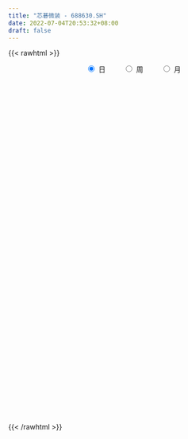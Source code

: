 ```yaml
---
title: "芯碁微装 - 688630.SH"
date: 2022-07-04T20:53:32+08:00
draft: false
---
```

{{< rawhtml >}}
    <div style="text-align: center">
        <label style="padding: 1rem;"><input style="margin-right: .5rem" type="radio" name="period" value="D" checked onclick="period_change(this)">日</label>
        <label style="padding: 1rem;"><input style="margin-right: .5rem" type="radio" name="period" value="W" onclick="period_change(this)">周</label>
        <label style="padding: 1rem;"><input style="margin-right: .5rem" type="radio" name="period" value="M" onclick="period_change(this)">月</label>
    </div>
    <div id="chart" style="height: 700px;"></div> 
    <script type="text/javascript">
        const D_v = [189986.35,170125.57,157485.85,106878.52,131163.23,83635.05,80347.66,48438.64,44146.53,54401.12,50132.9,70626.86,46417.08,48216.94,70516.36,67754.29,55687.3,51625.98,31998.36,40098.85,40186.45,39879.22,31921.29,22437.58,47448.49,40301.98,46998.66,41673.97,39703.71,29119.0,34651.34,44828.83,30598.86,19182.62,22623.79,20901.19,97741.16,68709.73,79900.18,75834.65,84868.13,62226.77,67757.78,78331.4,54536.29,65669.89,55813.35,50415.68,35663.93,31687.74,58377.48,44635.71,51020.85,43192.19,43929.56,46630.09,27996.98,39632.81,45615.11,53552.49,49931.72,56715.77,47215.83,56475.52,31531.81,36020.73,33572.02,24645.21,35092.98,30091.84,24177.49,30773.57,18580.58,15895.13,30893.42,37634.42,27780.53,30671.77,54189.86,36925.71,49994.91,42913.66,45352.62,44532.61,24798.74,25072.21,22467.98,21627.72,20104.98,16403.57,25279.02,20382.59,17161.58,32140.59,25089.08,22218.38,24640.09,28213.85,21098.85,14548.19,24303.92,17052.25,17121.29,25590.75,15812.57,15685.02,16038.78,15974.56,10242.48,12749.26,16366.93,15845.77,16522.64,13061.13,13051.87,10160.18,8937.64,14206.17,9306.64,12904.16,9677.54,6284.57,9772.04,8394.05,9840.78,8674.18,9255.3,8335.16,10082.64,11935.57,9913.47,9472.2,7795.74,8006.94,33931.47,24302.41,16031.51,33086.58,18653.53,15435.53,13660.5,16449.31,10865.13,42083.05,37747.21,33111.89,35011.76,28830.46,28088.7,23841.9,16081.01,16641.37,13174.35,12352.97,17970.85,12071.26,12450.08,27169.89,14552.48,12892.66,12994.95,12199.91,10294.02,41166.02,36839.44,27019.21,32051.05,14145.65,15797.2,13955.83,16444.06,12700.9,10733.5,11668.82,21844.11,13142.01,8059.98,9381.0,12133.63,13688.03,7411.82,7125.04,12287.32,8841.82,8094.71,8614.32,16984.72,4933.49,8994.03,10848.9,5458.34,4463.14,5630.46,5901.22,9204.84,6319.61,4934.13,4201.12,12882.42,4863.44,9492.71,6686.7,11880.97,7362.67,6845.58,7475.24,5377.61,5246.01,6836.16,3559.07,5874.48,8423.29,7321.41,4441.89,4137.4,7229.79,16622.42,14902.03,10851.99,5748.83,5747.62,3202.81,4405.39,11550.01,7996.63,11538.4,16223.71,12799.29,9338.2,8161.83,10041.14,15120.7,19725.06,12150.92,8454.96,7731.58,9288.51,8439.84,8819.93,11377.58,10413.69,7677.77,9286.41,4678.88,3881.09,3884.4,4704.92,8627.61,3908.98,3637.24,6365.0,5171.92,5969.41,3625.93,3774.48,6951.38,3757.66,8851.78,12804.76,15609.42,13597.91,10876.75,6345.32,7322.74,6887.69,10166.47,13312.45,8940.3,5423.43,6746.91,6106.34,4202.53,8175.66,7586.09,6164.79,6664.26,6617.19,4952.42,4776.51,4209.76,8567.73,11111.86,15151.46,16854.35,11834.16,8130.96,6771.86,9293.03,13519.41,8229.6,6833.55,8491.78,5250.83,8265.65,6423.69,8799.9,25369.07,42165.71,36534.71,38966.44,29609.01,23244.09,60504.7,38986.8]
const D_histogram = [0.0,1.4607863248,2.4534640855,3.0612873558,2.3992389281,1.9239327409,0.9595148173,0.2372310703,-0.1651388451,-0.6665265369,-0.9028690893,-0.8080295079,-0.8629294003,-0.7675221209,-0.3622627003,-0.0601813199,-0.0548102562,-0.3319327796,-0.4676991449,-0.6898398258,-0.6389180824,-0.5342074279,-0.6023564592,-0.5805376942,-0.3279272482,-0.162050479,0.0375017858,0.1174268308,0.0994072873,0.0487957901,0.1092098915,-0.08903514,-0.3111721162,-0.4165910576,-0.407916127,-0.4548897264,0.0028248492,0.0802294261,0.6719000215,1.0989730816,1.5237077356,1.6966004148,1.8831462562,1.9524976108,1.981151387,1.4964558244,1.1472371256,0.4493481829,0.0254142953,-0.2269806629,0.0681919465,0.3086726336,0.295432507,0.3752655806,0.373101398,-0.0392110939,-0.3416395667,-0.2796792084,-0.0123592613,0.0461353578,0.1658528219,0.4423724008,0.8195375839,0.5872057969,0.3672381319,0.3533380491,-0.0490407824,-0.2397453165,-0.7582073859,-1.3300266912,-1.5761739033,-1.5895749379,-1.6774078869,-1.5373461595,-1.2908298169,-0.8414280655,-0.6866390202,-0.4129029736,-0.2267170141,-0.5590309613,-0.2237784642,0.0201549291,0.4422686608,0.072242697,-0.0462506442,-0.3026287291,-0.5125999303,-0.7655481559,-0.7745199129,-0.7559716716,-0.5643468226,-0.6820711648,-0.6745335046,-1.0334272566,-1.3481059767,-1.364699568,-1.1458065208,-0.6803263693,-0.3594713197,-0.0878290287,0.1823239124,0.2544474227,0.3244481258,0.083660826,-0.0931544025,-0.3703634219,-0.3856057669,-0.2151910973,-0.0868246722,-0.0774984075,-0.2605209741,-0.3286395833,-0.5571822245,-0.7345406967,-0.9033078709,-1.0028156494,-0.9582372094,-0.7271365057,-0.5855048782,-0.7211063414,-0.733902471,-0.742049757,-0.8351477681,-0.7551746621,-0.6036565979,-0.5204380103,-0.5246859654,-0.3959901262,-0.2185295481,0.0189817183,0.1610222119,0.3177352614,0.3732353593,0.3621752309,0.6767405053,1.0350556234,1.1539517186,0.7559046954,0.3484669469,0.2735195729,0.2781736188,0.2916371778,0.3347789522,0.7757656713,1.3021060077,1.6982225515,2.1150788195,2.3599935517,2.3806417203,2.4718338103,2.3409183821,2.0748703477,1.913307254,1.4652393228,1.2661776431,1.1120366702,0.8741723927,0.8406449749,0.7786802285,0.4508379746,0.2252252803,-0.0653971107,-0.3245846401,0.1280010152,1.1424559689,1.4207266198,1.1540134875,0.7797900378,0.5308817151,0.2938609586,-0.3119650467,-0.7546354513,-1.1613768647,-1.4067578177,-1.6357635084,-1.8879120104,-1.9698427246,-2.0001172773,-1.8852935363,-1.8420677935,-1.7862644412,-1.5593348667,-1.4064345441,-1.239650044,-1.0700809164,-0.8465043504,-0.8866855306,-0.9687186254,-1.1336549605,-0.9066396157,-0.7935114535,-0.7048332319,-0.7385447528,-0.564719566,-0.2124799407,-0.0242176621,0.0163532546,-0.0001575584,-0.2589876179,-0.3919731504,-0.634137292,-0.568746345,-0.5750080387,-0.7017607847,-0.727950489,-0.7123278851,-0.5363146427,-0.4324257633,-0.3730980652,-0.3146040169,-0.0917795135,0.1319514084,0.2695547006,0.3000365601,0.3612887597,0.3414281482,0.7368594863,0.8717632024,0.9549298366,1.0055142259,0.9937189626,0.9226716599,0.7816462498,0.8199894066,0.7179894838,0.7244651437,0.8805416693,0.8368459702,0.8329697429,0.714510127,0.618157928,0.8411618141,0.9099381723,0.7742601384,0.6536279776,0.4687645388,0.1450509419,-0.2484140662,-0.6293059208,-0.9043346737,-1.2567141983,-1.3548031678,-1.3325029587,-1.2245808185,-1.150736393,-1.0305764279,-0.8846986949,-0.6491984046,-0.4424185816,-0.2966567549,-0.2152500603,-0.1741277309,-0.0215293589,0.0934340923,0.1568711694,0.2219819175,0.2050886323,-0.2616454556,-0.7057463613,-0.9665442646,-1.010423144,-0.7714248293,-0.5311827723,-0.3979090465,-0.3588203414,-0.1719506687,0.0713377258,0.2955906281,0.403585598,0.4889289411,0.6202186701,0.6545861738,0.7525464964,0.8024666852,0.8956879159,0.7512977742,0.5589225568,0.4065469101,0.2524800381,0.1999424449,0.2746047921,0.4831660449,0.749578293,1.0238126806,1.0513915349,1.0245522084,0.8056849675,0.7658276072,0.8308559652,0.7010514212,0.5264500797,0.4663792486,0.394026116,0.2600717596,0.1124434246,-0.0943469295,0.3990814511,0.827899502,1.2875812444,1.5896043062,1.6106193407,1.4749821301,1.953921116,1.8854844582]
const D_fast = [0.0,1.825982906,3.4320266881,4.8051717973,4.7429331017,4.7486100997,4.0240708805,3.361094901,2.9174402743,2.2494209482,1.7873611236,1.6801933279,1.4095610854,1.3130878346,1.6277815802,1.9148176307,1.9064861302,1.5463804119,1.2936892604,0.899088623,0.7902808459,0.7614396434,0.5427014973,0.4193858387,0.5900144727,0.7153786222,0.9243063333,1.0335880861,1.0404203644,1.0020078148,1.0897243891,0.8692205725,0.5692905672,0.3597238615,0.2664197603,0.1057237293,0.5641445172,0.6616064506,1.4212520513,2.1230683818,2.9287299698,3.5257727527,4.1831051581,4.7405809155,5.2645225383,5.1539409319,5.0915315145,4.5059796175,4.0883993037,3.7792591798,4.0914797758,4.4091286213,4.4697466215,4.6433960903,4.7345072571,4.3123919917,3.9245536272,3.9165941835,4.1808243152,4.2508527738,4.4120334434,4.7991461225,5.3811957015,5.2956653638,5.1675072317,5.2419416613,4.8273026341,4.5766617709,3.868647855,2.964321877,2.324131189,1.91333642,1.4061514993,1.1618766867,1.0856855751,1.3247303101,1.3078596004,1.4783699036,1.6078766095,1.135804922,1.4151128031,1.6640849286,2.1967658255,1.8448005359,1.7147445337,1.3827092666,1.0445880828,0.6002528182,0.397651083,0.2272064064,0.2777445497,-0.0104975836,-0.1715932996,-0.7888438658,-1.4405490801,-1.7983175633,-1.8658761463,-1.5704775872,-1.3394903675,-1.0898053336,-0.7740714144,-0.6383360484,-0.4872233139,-0.7070954072,-0.9071992363,-1.2769991111,-1.3886428979,-1.2720260026,-1.1653657455,-1.1754140827,-1.4235668929,-1.5738453978,-1.9416835952,-2.3026772416,-2.6972713835,-3.0474830743,-3.2424639366,-3.1931473594,-3.1978919515,-3.51377,-3.7100417474,-3.9037014726,-4.2055864257,-4.3144069852,-4.3138030705,-4.3606939855,-4.4961134319,-4.4664151243,-4.3435869332,-4.1013302372,-3.9190341906,-3.6828873258,-3.534078388,-3.4545947088,-2.9708443081,-2.3537652841,-1.9463812592,-2.1554521086,-2.4757731204,-2.4823406012,-2.4081431505,-2.3217702971,-2.1949337847,-1.5600056477,-0.7081388094,0.1125333723,1.0581593451,1.8930724652,2.508881064,3.2180316065,3.6723457738,3.9250153264,4.2417790461,4.1600209457,4.2775036768,4.4013718714,4.3820506921,4.5586845181,4.6913898288,4.4762570685,4.3069506943,3.9999790256,3.6596453363,4.1442312453,5.4443001912,6.077752497,6.0995427367,5.9202667964,5.8040789025,5.6405233856,4.9567061186,4.3253768512,3.6282912216,3.0312208142,2.3932742464,1.6691477418,1.0947563465,0.5644524745,0.2079528314,-0.2093383742,-0.6001011321,-0.7630052743,-0.9617135877,-1.1048415987,-1.2027927001,-1.1908422218,-1.4526947846,-1.7769075358,-2.225257611,-2.2249021702,-2.3101518713,-2.3976819576,-2.6160296668,-2.5833843715,-2.2842647314,-2.1020568682,-2.0573976379,-2.0739478405,-2.3975248045,-2.6285036246,-3.0292020892,-3.1059977284,-3.2560114318,-3.558204374,-3.7663817005,-3.928841068,-3.8869064861,-3.8911240476,-3.9250708658,-3.9452278218,-3.7453481967,-3.4886294227,-3.2836374554,-3.1781464558,-3.0265720664,-2.9610756408,-2.3814294312,-2.0285849144,-1.7066858211,-1.4047228753,-1.1680883979,-1.0084677857,-0.9540816333,-0.7107411249,-0.6332436767,-0.4456517309,-0.0694397879,0.0960760055,0.3004422139,0.3606101298,0.4187974128,0.8520917524,1.1483526537,1.2062396544,1.249014488,1.1813421839,0.8938913225,0.4383227978,-0.0998955369,-0.6010079583,-1.2675660325,-1.704355794,-2.0151813245,-2.2134043889,-2.4272440617,-2.5647282036,-2.6400251442,-2.5668244551,-2.4706492775,-2.3990516395,-2.37145746,-2.3738670634,-2.2266510311,-2.0883290568,-1.9856741873,-1.8650679599,-1.8306890869,-2.3628345388,-2.9833720348,-3.4858060042,-3.7822906697,-3.7361485623,-3.6287021983,-3.5949057342,-3.6455221144,-3.5016401089,-3.2405172829,-2.9423667237,-2.7334753542,-2.5258997758,-2.2395553793,-2.0415413322,-1.7554443855,-1.5049075254,-1.1877643156,-1.1443300138,-1.196974592,-1.2477135112,-1.3386603736,-1.3412123557,-1.1978988104,-0.8685460464,-0.4147392251,0.1154483327,0.4058750707,0.6351737963,0.6177277973,0.7693273389,1.0420696881,1.0875279994,1.0445391778,1.1010631589,1.1272165553,1.0582801388,0.9387626599,0.7083855734,1.3015843169,1.9373772433,2.7189542968,3.4183784351,3.8420483048,4.0751566267,5.0425758916,5.4455103483]
const D_slow = [0.0,0.3651965812,0.9785626026,1.7438844415,2.3436941736,2.8246773588,3.0645560631,3.1238638307,3.0825791194,2.9159474852,2.6902302128,2.4882228359,2.2724904858,2.0806099556,1.9900442805,1.9749989505,1.9612963865,1.8783131916,1.7613884053,1.5889284489,1.4291989283,1.2956470713,1.1450579565,0.9999235329,0.9179417209,0.8774291011,0.8868045476,0.9161612553,0.9410130771,0.9532120247,0.9805144975,0.9582557125,0.8804626835,0.7763149191,0.6743358873,0.5606134557,0.561319668,0.5813770245,0.7493520299,1.0240953003,1.4050222342,1.8291723379,2.2999589019,2.7880833046,3.2833711514,3.6574851075,3.9442943889,4.0566314346,4.0629850084,4.0062398427,4.0232878293,4.1004559877,4.1743141145,4.2681305096,4.3614058591,4.3516030856,4.266193194,4.1962733919,4.1931835765,4.204717416,4.2461806215,4.3567737217,4.5616581176,4.7084595669,4.8002690998,4.8886036121,4.8763434165,4.8164070874,4.6268552409,4.2943485681,3.9003050923,3.5029113578,3.0835593861,2.6992228462,2.376515392,2.1661583756,1.9944986206,1.8912728772,1.8345936237,1.6948358833,1.6388912673,1.6439299995,1.7544971647,1.772557839,1.7609951779,1.6853379957,1.5571880131,1.3658009741,1.1721709959,0.983178078,0.8420913723,0.6715735811,0.502940205,0.2445833908,-0.0924431033,-0.4336179953,-0.7200696255,-0.8901512179,-0.9800190478,-1.0019763049,-0.9563953268,-0.8927834712,-0.8116714397,-0.7907562332,-0.8140448338,-0.9066356893,-1.003037131,-1.0568349053,-1.0785410734,-1.0979156752,-1.1630459188,-1.2452058146,-1.3845013707,-1.5681365449,-1.7939635126,-2.0446674249,-2.2842267273,-2.4660108537,-2.6123870733,-2.7926636586,-2.9761392764,-3.1616517156,-3.3704386576,-3.5592323231,-3.7101464726,-3.8402559752,-3.9714274666,-4.0704249981,-4.1250573851,-4.1203119555,-4.0800564026,-4.0006225872,-3.9073137474,-3.8167699397,-3.6475848133,-3.3888209075,-3.1003329778,-2.911356804,-2.8242400673,-2.755860174,-2.6863167693,-2.6134074749,-2.5297127368,-2.335771319,-2.0102448171,-1.5856891792,-1.0569194744,-0.4669210864,0.1282393436,0.7461977962,1.3314273917,1.8501449787,2.3284717922,2.6947816229,3.0113260336,3.2893352012,3.5078782994,3.7180395431,3.9127096003,4.0254190939,4.081725414,4.0653761363,3.9842299763,4.0162302301,4.3018442223,4.6570258773,4.9455292491,5.1404767586,5.2731971874,5.346662427,5.2686711653,5.0800123025,4.7896680863,4.4379786319,4.0290377548,3.5570597522,3.0645990711,2.5645697518,2.0932463677,1.6327294193,1.186163309,0.7963295924,0.4447209563,0.1348084453,-0.1327117837,-0.3443378714,-0.566009254,-0.8081889104,-1.0916026505,-1.3182625544,-1.5166404178,-1.6928487258,-1.877484914,-2.0186648055,-2.0717847907,-2.0778392062,-2.0737508925,-2.0737902821,-2.1385371866,-2.2365304742,-2.3950647972,-2.5372513834,-2.6810033931,-2.8564435893,-3.0384312115,-3.2165131828,-3.3505918435,-3.4586982843,-3.5519728006,-3.6306238048,-3.6535686832,-3.6205808311,-3.553192156,-3.4781830159,-3.387860826,-3.302503789,-3.1182889174,-2.9003481168,-2.6616156577,-2.4102371012,-2.1618073605,-1.9311394456,-1.7357278831,-1.5307305315,-1.3512331605,-1.1701168746,-0.9499814572,-0.7407699647,-0.532527529,-0.3538999972,-0.1993605152,0.0109299383,0.2384144814,0.431979516,0.5953865104,0.7125776451,0.7488403806,0.686736864,0.5294103838,0.3033267154,-0.0108518342,-0.3495526261,-0.6826783658,-0.9888235704,-1.2765076687,-1.5341517757,-1.7553264494,-1.9176260505,-2.0282306959,-2.1023948846,-2.1562073997,-2.1997393324,-2.2051216722,-2.1817631491,-2.1425453567,-2.0870498774,-2.0357777193,-2.1011890832,-2.2776256735,-2.5192617397,-2.7718675257,-2.964723733,-3.0975194261,-3.1969966877,-3.286701773,-3.3296894402,-3.3118550087,-3.2379573517,-3.1370609522,-3.0148287169,-2.8597740494,-2.696127506,-2.5079908819,-2.3073742106,-2.0834522316,-1.895627788,-1.7558971488,-1.6542604213,-1.5911404118,-1.5411548005,-1.4725036025,-1.3517120913,-1.1643175181,-0.9083643479,-0.6455164642,-0.3893784121,-0.1879571702,0.0034997316,0.2112137229,0.3864765782,0.5180890981,0.6346839103,0.7331904393,0.7982083792,0.8263192353,0.8027325029,0.9025028657,1.1094777412,1.4313730523,1.8287741289,2.2314289641,2.6001744966,3.0886547756,3.5600258901]
const D_data = [['2021-04-01', 46.0, 44.1, 39.01, 51.99],['2021-04-02', 46.5, 66.99, 46.2, 71.9],['2021-04-06', 67.0, 69.45, 64.1, 77.6],['2021-04-07', 66.6, 71.38, 65.18, 73.2],['2021-04-08', 70.5, 57.8, 57.8, 72.0],['2021-04-09', 56.16, 59.16, 54.16, 61.0],['2021-04-12', 57.0, 50.7, 50.61, 57.79],['2021-04-13', 49.49, 50.08, 49.05, 52.88],['2021-04-14', 50.0, 51.51, 49.27, 52.25],['2021-04-15', 51.0, 47.91, 46.66, 51.0],['2021-04-16', 47.91, 49.0, 46.1, 49.48],['2021-04-19', 48.49, 52.45, 47.37, 54.54],['2021-04-20', 51.27, 50.35, 50.09, 52.3],['2021-04-21', 50.99, 52.0, 50.3, 54.36],['2021-04-22', 51.88, 57.08, 51.56, 57.7],['2021-04-23', 56.0, 57.82, 54.0, 60.8],['2021-04-26', 57.2, 55.17, 54.88, 59.59],['2021-04-27', 54.18, 51.01, 50.16, 55.48],['2021-04-28', 50.5, 51.6, 49.59, 52.25],['2021-04-29', 51.0, 49.32, 49.17, 53.58],['2021-04-30', 48.54, 51.96, 48.52, 52.5],['2021-05-06', 51.1, 52.78, 50.62, 55.88],['2021-05-07', 53.33, 50.43, 49.91, 54.0],['2021-05-10', 49.88, 51.11, 49.09, 52.38],['2021-05-11', 50.2, 54.52, 49.32, 54.99],['2021-05-12', 53.8, 54.5, 52.41, 55.0],['2021-05-13', 53.4, 55.99, 53.05, 56.2],['2021-05-14', 56.0, 55.44, 54.45, 57.57],['2021-05-17', 54.95, 54.6, 54.44, 57.2],['2021-05-18', 54.01, 54.2, 53.01, 55.49],['2021-05-19', 54.38, 55.82, 53.92, 56.58],['2021-05-20', 55.7, 52.35, 52.08, 56.58],['2021-05-21', 52.7, 50.88, 50.2, 53.18],['2021-05-24', 50.66, 51.28, 50.18, 51.5],['2021-05-25', 51.61, 52.22, 50.6, 52.45],['2021-05-26', 52.03, 51.16, 50.86, 52.03],['2021-05-27', 50.93, 58.5, 50.93, 61.39],['2021-05-28', 56.6, 55.3, 55.08, 56.95],['2021-05-31', 56.5, 63.96, 56.1, 65.66],['2021-06-01', 63.25, 65.5, 63.1, 69.88],['2021-06-02', 67.02, 69.01, 65.21, 75.24],['2021-06-03', 67.87, 69.0, 65.3, 71.8],['2021-06-04', 68.18, 71.88, 66.0, 73.8],['2021-06-07', 75.7, 73.01, 72.32, 83.6],['2021-06-08', 72.63, 74.78, 71.21, 76.66],['2021-06-09', 74.5, 69.0, 67.28, 75.35],['2021-06-10', 67.8, 70.04, 67.3, 72.5],['2021-06-11', 70.9, 64.04, 64.01, 70.9],['2021-06-15', 64.84, 65.2, 63.89, 67.49],['2021-06-16', 64.97, 66.01, 63.59, 68.36],['2021-06-17', 66.88, 73.5, 65.2, 73.8],['2021-06-18', 72.47, 75.0, 71.11, 75.18],['2021-06-21', 74.1, 73.27, 72.3, 80.49],['2021-06-22', 73.0, 75.49, 72.05, 77.98],['2021-06-23', 74.14, 75.59, 73.64, 79.68],['2021-06-24', 75.01, 70.08, 69.67, 75.49],['2021-06-25', 69.8, 69.98, 68.1, 71.78],['2021-06-28', 70.51, 74.25, 69.07, 75.74],['2021-06-29', 74.0, 78.2, 72.59, 78.51],['2021-06-30', 79.0, 77.08, 76.39, 82.8],['2021-07-01', 78.0, 79.02, 75.05, 81.87],['2021-07-02', 77.99, 82.92, 76.78, 83.78],['2021-07-05', 83.22, 87.1, 80.32, 87.1],['2021-07-06', 86.3, 81.08, 78.0, 88.98],['2021-07-07', 78.76, 81.07, 76.67, 81.8],['2021-07-08', 80.68, 84.0, 80.01, 85.57],['2021-07-09', 82.63, 78.82, 78.78, 83.3],['2021-07-12', 79.86, 80.44, 78.02, 82.31],['2021-07-13', 80.5, 74.68, 74.35, 81.45],['2021-07-14', 73.61, 70.85, 70.61, 75.3],['2021-07-15', 70.84, 72.13, 68.8, 73.0],['2021-07-16', 71.95, 73.6, 71.7, 77.53],['2021-07-19', 72.46, 71.55, 69.88, 73.0],['2021-07-20', 70.3, 73.67, 69.7, 73.68],['2021-07-21', 73.3, 75.28, 73.0, 77.77],['2021-07-22', 75.01, 79.18, 73.88, 79.99],['2021-07-23', 79.5, 76.81, 76.24, 80.87],['2021-07-26', 76.35, 79.3, 73.5, 79.45],['2021-07-27', 79.3, 79.46, 77.08, 86.86],['2021-07-28', 77.85, 72.5, 70.58, 79.38],['2021-07-29', 74.02, 80.8, 73.11, 81.0],['2021-07-30', 81.0, 81.38, 80.01, 84.5],['2021-08-02', 82.18, 85.85, 80.11, 86.66],['2021-08-03', 85.0, 76.52, 75.58, 85.92],['2021-08-04', 76.52, 78.61, 76.52, 79.75],['2021-08-05', 77.75, 75.97, 75.51, 79.0],['2021-08-06', 76.7, 75.19, 73.37, 78.49],['2021-08-09', 74.88, 73.09, 70.66, 74.88],['2021-08-10', 73.0, 75.0, 71.83, 75.36],['2021-08-11', 74.17, 74.91, 72.5, 75.87],['2021-08-12', 74.69, 77.25, 74.53, 78.71],['2021-08-13', 76.5, 73.18, 73.0, 76.8],['2021-08-16', 73.84, 73.99, 72.76, 76.81],['2021-08-17', 73.38, 67.81, 67.0, 75.66],['2021-08-18', 67.71, 65.59, 63.88, 69.3],['2021-08-19', 68.55, 67.3, 66.61, 69.18],['2021-08-20', 66.05, 69.71, 66.03, 70.77],['2021-08-23', 69.71, 73.81, 69.5, 74.5],['2021-08-24', 73.5, 73.58, 73.1, 75.55],['2021-08-25', 74.31, 74.25, 72.7, 74.73],['2021-08-26', 74.39, 75.6, 74.0, 77.0],['2021-08-27', 75.17, 74.09, 72.08, 75.4],['2021-08-30', 73.63, 74.56, 73.05, 77.5],['2021-08-31', 75.0, 70.25, 68.95, 75.66],['2021-09-01', 71.4, 69.8, 69.45, 72.28],['2021-09-02', 70.5, 67.0, 66.61, 70.5],['2021-09-03', 66.84, 69.05, 66.84, 70.67],['2021-09-06', 69.05, 71.41, 69.0, 72.34],['2021-09-07', 71.3, 71.42, 70.5, 72.2],['2021-09-08', 71.46, 70.08, 69.68, 71.9],['2021-09-09', 70.6, 66.9, 66.0, 70.6],['2021-09-10', 67.4, 67.25, 65.59, 68.99],['2021-09-13', 67.08, 63.89, 63.0, 67.5],['2021-09-14', 63.0, 62.7, 62.32, 65.32],['2021-09-15', 62.7, 60.97, 60.55, 64.0],['2021-09-16', 60.98, 60.07, 59.87, 62.35],['2021-09-17', 60.19, 60.63, 58.86, 61.07],['2021-09-22', 59.76, 62.7, 59.42, 62.99],['2021-09-23', 62.4, 61.7, 61.4, 63.29],['2021-09-24', 61.13, 57.33, 57.33, 61.46],['2021-09-27', 58.0, 57.47, 55.35, 59.65],['2021-09-28', 57.72, 56.44, 56.04, 58.44],['2021-09-29', 56.0, 54.0, 53.85, 56.27],['2021-09-30', 54.87, 55.0, 54.21, 55.86],['2021-10-08', 55.66, 55.46, 55.08, 57.33],['2021-10-11', 55.56, 54.25, 54.0, 56.15],['2021-10-12', 54.19, 52.39, 51.5, 54.5],['2021-10-13', 52.53, 53.45, 52.02, 53.48],['2021-10-14', 54.8, 54.06, 52.4, 54.8],['2021-10-15', 53.68, 55.27, 53.18, 56.0],['2021-10-18', 54.9, 54.59, 53.32, 55.09],['2021-10-19', 54.3, 55.2, 54.21, 56.22],['2021-10-20', 55.1, 54.22, 53.81, 55.68],['2021-10-21', 54.5, 53.25, 52.8, 54.5],['2021-10-22', 53.87, 58.04, 53.83, 61.87],['2021-10-25', 58.6, 60.6, 57.5, 61.18],['2021-10-26', 60.3, 59.31, 58.33, 61.27],['2021-10-27', 56.99, 52.41, 51.89, 56.99],['2021-10-28', 52.05, 50.14, 49.11, 53.95],['2021-10-29', 50.16, 52.85, 50.15, 52.89],['2021-11-01', 52.2, 53.49, 52.02, 53.78],['2021-11-02', 53.4, 53.5, 53.36, 55.18],['2021-11-03', 53.63, 53.91, 53.1, 54.49],['2021-11-04', 53.9, 60.31, 53.9, 60.77],['2021-11-05', 59.99, 64.53, 59.2, 64.99],['2021-11-08', 64.08, 66.35, 62.31, 68.5],['2021-11-09', 69.6, 70.16, 67.5, 72.73],['2021-11-10', 70.5, 71.49, 70.01, 73.45],['2021-11-11', 70.68, 71.28, 69.44, 74.28],['2021-11-12', 72.2, 74.48, 71.29, 75.84],['2021-11-15', 73.88, 73.67, 72.37, 74.93],['2021-11-16', 73.23, 72.9, 71.29, 74.87],['2021-11-17', 73.98, 74.95, 72.48, 75.73],['2021-11-18', 74.95, 71.42, 71.37, 74.95],['2021-11-19', 72.13, 74.29, 71.43, 75.61],['2021-11-22', 75.47, 75.3, 73.5, 75.47],['2021-11-23', 75.0, 74.47, 72.7, 75.3],['2021-11-24', 74.4, 77.5, 73.66, 81.86],['2021-11-25', 77.59, 78.08, 75.2, 79.44],['2021-11-26', 77.46, 74.75, 74.1, 78.99],['2021-11-29', 72.9, 75.38, 72.32, 75.8],['2021-11-30', 75.7, 73.81, 72.88, 76.99],['2021-12-01', 73.78, 73.13, 72.0, 75.3],['2021-12-02', 73.83, 83.07, 73.83, 83.67],['2021-12-03', 83.3, 95.2, 82.93, 96.68],['2021-12-06', 93.38, 91.15, 90.23, 97.0],['2021-12-07', 90.0, 86.07, 81.01, 92.28],['2021-12-08', 86.11, 84.48, 83.88, 86.5],['2021-12-09', 83.61, 85.63, 82.88, 86.46],['2021-12-10', 85.98, 85.55, 81.92, 86.02],['2021-12-13', 85.4, 79.39, 79.13, 85.4],['2021-12-14', 79.5, 78.9, 77.88, 79.97],['2021-12-15', 79.0, 76.98, 76.52, 79.78],['2021-12-16', 77.77, 76.86, 76.24, 79.85],['2021-12-17', 76.86, 75.16, 72.85, 77.0],['2021-12-20', 74.68, 72.69, 71.86, 75.66],['2021-12-21', 72.58, 72.84, 72.08, 73.84],['2021-12-22', 73.5, 71.99, 71.01, 74.0],['2021-12-23', 72.27, 72.81, 70.36, 73.73],['2021-12-24', 72.12, 71.11, 69.6, 72.9],['2021-12-27', 70.69, 70.28, 69.5, 71.98],['2021-12-28', 70.44, 71.99, 69.78, 72.5],['2021-12-29', 71.62, 70.99, 68.9, 71.84],['2021-12-30', 71.0, 71.01, 70.45, 72.19],['2021-12-31', 71.01, 71.03, 69.69, 71.26],['2022-01-04', 71.04, 71.97, 70.3, 72.29],['2022-01-05', 72.05, 68.4, 65.18, 72.08],['2022-01-06', 66.94, 66.7, 66.65, 68.46],['2022-01-07', 66.75, 64.01, 64.0, 67.46],['2022-01-10', 64.45, 68.1, 62.05, 69.15],['2022-01-11', 68.01, 66.71, 66.2, 69.6],['2022-01-12', 66.0, 66.12, 65.54, 67.47],['2022-01-13', 65.71, 63.9, 63.61, 66.9],['2022-01-14', 64.83, 66.08, 63.9, 66.87],['2022-01-17', 66.2, 69.14, 65.21, 69.7],['2022-01-18', 69.0, 68.16, 67.51, 70.12],['2022-01-19', 68.1, 66.63, 65.1, 68.1],['2022-01-20', 66.62, 65.69, 64.88, 66.76],['2022-01-21', 65.69, 61.5, 60.51, 66.19],['2022-01-24', 61.5, 61.44, 60.51, 63.5],['2022-01-25', 60.51, 58.31, 58.0, 62.4],['2022-01-26', 58.5, 60.85, 58.1, 61.1],['2022-01-27', 61.04, 59.28, 57.19, 61.93],['2022-01-28', 59.27, 56.5, 56.5, 60.59],['2022-02-07', 58.0, 56.35, 55.75, 58.76],['2022-02-08', 56.6, 55.82, 54.3, 57.14],['2022-02-09', 55.91, 57.38, 55.2, 57.85],['2022-02-10', 57.38, 56.36, 56.01, 58.34],['2022-02-11', 56.66, 55.42, 54.54, 56.66],['2022-02-14', 54.76, 54.94, 54.37, 55.89],['2022-02-15', 54.86, 57.08, 54.86, 57.1],['2022-02-16', 57.09, 57.8, 56.11, 59.37],['2022-02-17', 57.46, 57.35, 56.64, 58.88],['2022-02-18', 56.9, 56.19, 55.61, 56.9],['2022-02-21', 56.19, 56.6, 55.65, 57.0],['2022-02-22', 56.46, 55.5, 54.31, 57.77],['2022-02-23', 55.56, 61.7, 55.51, 62.8],['2022-02-24', 62.8, 60.09, 58.55, 62.8],['2022-02-25', 61.0, 60.37, 60.0, 62.73],['2022-02-28', 59.71, 60.75, 59.21, 61.53],['2022-03-01', 60.86, 60.55, 59.26, 61.2],['2022-03-02', 59.8, 60.06, 59.31, 60.6],['2022-03-03', 60.6, 59.03, 58.78, 60.84],['2022-03-04', 58.65, 61.41, 58.26, 62.8],['2022-03-07', 61.1, 59.89, 58.6, 61.1],['2022-03-08', 60.0, 61.39, 58.82, 64.02],['2022-03-09', 61.39, 64.2, 60.5, 64.2],['2022-03-10', 65.48, 62.57, 62.51, 65.8],['2022-03-11', 61.3, 63.52, 59.81, 63.86],['2022-03-14', 61.61, 62.31, 60.61, 63.94],['2022-03-15', 61.81, 62.5, 61.0, 65.0],['2022-03-16', 62.4, 67.42, 61.79, 68.87],['2022-03-17', 67.93, 67.0, 65.95, 71.55],['2022-03-18', 66.9, 64.98, 64.51, 67.97],['2022-03-21', 64.8, 65.12, 63.7, 65.95],['2022-03-22', 64.47, 64.03, 62.68, 65.8],['2022-03-23', 63.9, 61.26, 61.23, 64.2],['2022-03-24', 60.2, 58.5, 57.48, 60.3],['2022-03-25', 58.48, 56.29, 55.18, 59.2],['2022-03-28', 55.0, 55.28, 52.5, 55.93],['2022-03-29', 54.71, 51.76, 51.5, 55.64],['2022-03-30', 52.5, 52.65, 51.59, 52.87],['2022-03-31', 52.5, 52.8, 50.33, 54.66],['2022-04-01', 54.34, 53.08, 51.59, 54.34],['2022-04-06', 53.02, 52.03, 51.15, 53.02],['2022-04-07', 52.03, 52.06, 51.79, 52.85],['2022-04-08', 52.8, 52.1, 50.1, 52.92],['2022-04-11', 50.52, 53.38, 50.0, 53.57],['2022-04-12', 53.44, 53.5, 52.26, 53.5],['2022-04-13', 53.53, 53.1, 51.73, 53.53],['2022-04-14', 52.95, 52.4, 51.92, 54.0],['2022-04-15', 52.96, 51.76, 51.1, 52.96],['2022-04-18', 51.01, 53.29, 50.92, 53.62],['2022-04-19', 52.78, 53.26, 52.09, 53.86],['2022-04-20', 53.01, 52.89, 52.3, 53.33],['2022-04-21', 52.5, 53.11, 51.1, 53.4],['2022-04-22', 52.6, 52.09, 51.86, 52.99],['2022-04-25', 51.2, 44.82, 44.5, 51.2],['2022-04-26', 44.82, 41.93, 41.54, 45.98],['2022-04-27', 41.0, 41.3, 37.23, 43.0],['2022-04-28', 41.5, 42.02, 41.41, 44.52],['2022-04-29', 42.85, 44.97, 41.9, 45.53],['2022-05-05', 44.92, 45.33, 43.03, 46.17],['2022-05-06', 44.5, 44.18, 43.6, 45.82],['2022-05-09', 42.7, 42.7, 42.0, 44.61],['2022-05-10', 42.6, 44.48, 41.8, 45.25],['2022-05-11', 44.48, 45.84, 44.2, 47.48],['2022-05-12', 45.8, 46.55, 45.63, 47.51],['2022-05-13', 47.4, 45.82, 45.61, 47.44],['2022-05-16', 46.5, 45.98, 45.51, 48.4],['2022-05-17', 46.5, 47.17, 45.33, 47.44],['2022-05-18', 47.3, 46.52, 46.03, 47.95],['2022-05-19', 46.0, 47.87, 45.02, 48.31],['2022-05-20', 48.43, 47.95, 47.1, 48.78],['2022-05-23', 48.11, 49.25, 47.76, 49.29],['2022-05-24', 49.3, 46.51, 46.41, 49.58],['2022-05-25', 46.5, 45.26, 44.85, 47.4],['2022-05-26', 45.01, 44.97, 43.96, 45.9],['2022-05-27', 45.9, 44.15, 44.05, 46.0],['2022-05-30', 44.39, 44.82, 42.39, 44.85],['2022-05-31', 44.79, 46.45, 43.42, 46.58],['2022-06-01', 46.44, 49.0, 46.29, 50.46],['2022-06-02', 49.06, 51.33, 48.73, 51.46],['2022-06-06', 52.0, 53.46, 51.2, 54.78],['2022-06-07', 53.21, 51.91, 51.25, 54.65],['2022-06-08', 52.5, 51.99, 50.56, 53.12],['2022-06-09', 51.79, 49.61, 49.0, 52.5],['2022-06-10', 49.79, 51.77, 49.54, 52.5],['2022-06-13', 51.01, 53.81, 51.01, 55.6],['2022-06-14', 53.8, 51.85, 50.5, 53.8],['2022-06-15', 51.11, 51.02, 50.8, 52.77],['2022-06-16', 51.3, 52.3, 50.65, 53.75],['2022-06-17', 51.5, 52.23, 51.14, 52.88],['2022-06-20', 52.1, 51.27, 51.1, 53.07],['2022-06-21', 51.28, 50.6, 50.07, 52.3],['2022-06-22', 51.1, 49.02, 49.0, 51.34],['2022-06-23', 49.7, 58.82, 49.03, 58.82],['2022-06-24', 60.39, 61.15, 60.07, 64.3],['2022-06-27', 62.43, 64.98, 61.31, 67.38],['2022-06-28', 65.52, 66.46, 62.98, 71.98],['2022-06-29', 66.23, 65.39, 63.76, 67.8],['2022-06-30', 65.37, 64.7, 63.1, 66.85],['2022-07-01', 67.22, 75.12, 67.05, 77.64],['2022-07-04', 72.9, 71.39, 68.1, 73.12]]
const W_v = [360111.92,479162.65,277466.85,303531.53,219596.94,71800.51,198860.68,178901.74,229158.49,370587.51,304766.61,170364.86,212769.67,245447.9,204815.91,144781.09,130784.08,214695.91,162224.16,103797.88,121249.72,105217.06,90248.41,71179.0,61733.46,36416.97,34128.2,9840.78,48282.85,69119.82,107509.56,120805.2,148884.71,76220.55,79136.37,113494.34,102968.94,73391.39,56404.65,43760.71,39526.56,32302.06,37542.12,40286.49,31780.6,29620.14,53743.63,30654.66,57896.23,65199.65,42734.82,43434.33,12470.41,27710.75,24078.86,61740.62,13668.06,44730.34,32817.53,29175.17,39040.81,52884.36,42325.17,91024.02,188858.95,38986.8]
const W_histogram = [0.0,-0.4996923077,-1.4339436336,-1.3770656281,-1.6356532919,-1.7983546639,-1.4709609556,-1.4609300902,-1.0739295645,0.3075315288,0.6807544898,1.6006888604,1.7916123097,2.6576791094,2.808001649,2.4239536095,2.2575631016,2.3179651631,1.8253888634,1.2746355076,0.6202103599,0.4346668651,-0.0494172836,-0.4883625767,-1.1824935346,-1.7856126457,-2.2340978878,-2.3790080359,-2.362106008,-2.0503852728,-2.0735341607,-1.2240293456,0.0202907104,0.7996866394,1.2864787439,2.8371369479,3.0459396573,2.3485801718,1.5190636137,0.9000920636,0.0005874782,-0.4474950369,-1.0125132508,-1.6457010031,-2.0345072255,-2.1270582432,-1.8066043311,-1.4403555015,-0.9930349119,-0.5575675522,-0.7988359644,-1.1000800527,-1.2783033246,-1.326319957,-1.2444276928,-1.5580092699,-1.6955108943,-1.556499618,-1.2166443804,-1.1443855798,-0.5403127326,-0.0634752128,0.310038084,1.1384003719,2.5281136331,3.0614850117]
const W_fast = [0.0,-0.6246153846,-1.9173526189,-2.2047410205,-2.8722420072,-3.4845320452,-3.5248785758,-3.8800802329,-3.7615620983,-2.3032181228,-1.7598065394,-0.4396999537,0.199126573,1.7296131501,2.5819361019,2.8038764648,3.2018767323,3.8417700846,3.8055410007,3.5734465218,3.074073964,2.9971971856,2.500758716,1.9397227787,0.9499684372,-0.0995538354,-1.1065635494,-1.8462257065,-2.4198501806,-2.6207257636,-3.1622581917,-2.618760713,-1.3693679793,-0.3900503906,0.4183614,2.678303841,3.6485914647,3.5383770221,3.0886263674,2.6946778332,1.7953201174,1.235363843,0.4172173164,-0.6273956866,-1.5248287154,-2.1491442939,-2.2803414646,-2.2741815104,-2.0751196487,-1.779044177,-2.2200215804,-2.7962856819,-3.2940847849,-3.6736814066,-3.9028960656,-4.6059799601,-5.1673593081,-5.4174729363,-5.3817787938,-5.5956163882,-5.1266217241,-4.6656530076,-4.2146301897,-3.1016678088,-1.0799261394,0.2188164921]
const W_slow = [0.0,-0.1249230769,-0.4834089853,-0.8276753923,-1.2365887153,-1.6861773813,-2.0539176202,-2.4191501427,-2.6876325339,-2.6107496516,-2.4405610292,-2.0403888141,-1.5924857367,-0.9280659593,-0.2260655471,0.3799228553,0.9443136307,1.5238049215,1.9801521373,2.2988110142,2.4538636042,2.5625303205,2.5501759996,2.4280853554,2.1324619717,1.6860588103,1.1275343384,0.5327823294,-0.0577441726,-0.5703404908,-1.088724031,-1.3947313674,-1.3896586898,-1.1897370299,-0.8681173439,-0.158833107,0.6026518074,1.1897968503,1.5695627537,1.7945857696,1.7947326392,1.68285888,1.4297305673,1.0183053165,0.5096785101,-0.0220860507,-0.4737371335,-0.8338260088,-1.0820847368,-1.2214766249,-1.421185616,-1.6962056291,-2.0157814603,-2.3473614495,-2.6584683728,-3.0479706902,-3.4718484138,-3.8609733183,-4.1651344134,-4.4512308084,-4.5863089915,-4.6021777947,-4.5246682737,-4.2400681807,-3.6080397725,-2.8426685195]
const W_data = [['2021-04-02', 46.0, 66.99, 39.01, 71.9],['2021-04-09', 67.0, 59.16, 54.16, 77.6],['2021-04-16', 57.0, 49.0, 46.1, 57.79],['2021-04-23', 48.49, 57.82, 47.37, 60.8],['2021-04-30', 57.2, 51.96, 48.52, 59.59],['2021-05-07', 51.1, 50.43, 49.91, 55.88],['2021-05-14', 49.88, 55.44, 49.09, 57.57],['2021-05-21', 54.95, 50.88, 50.2, 57.2],['2021-05-28', 50.66, 55.3, 50.18, 61.39],['2021-06-04', 56.5, 71.88, 56.1, 75.24],['2021-06-11', 75.7, 64.04, 64.01, 83.6],['2021-06-18', 64.84, 75.0, 63.59, 75.18],['2021-06-25', 74.1, 69.98, 68.1, 80.49],['2021-07-02', 70.51, 82.92, 69.07, 83.78],['2021-07-09', 83.22, 78.82, 76.67, 88.98],['2021-07-16', 79.86, 73.6, 68.8, 82.31],['2021-07-23', 72.46, 76.81, 69.7, 80.87],['2021-07-30', 76.35, 81.38, 70.58, 86.86],['2021-08-06', 82.18, 75.19, 73.37, 86.66],['2021-08-13', 74.88, 73.18, 70.66, 78.71],['2021-08-20', 73.84, 69.71, 63.88, 76.81],['2021-08-27', 69.71, 74.09, 69.5, 77.0],['2021-09-03', 73.63, 69.05, 66.61, 77.5],['2021-09-10', 69.05, 67.25, 65.59, 72.34],['2021-09-17', 67.08, 60.63, 58.86, 67.5],['2021-09-24', 59.76, 57.33, 57.33, 63.29],['2021-09-30', 58.0, 55.0, 53.85, 59.65],['2021-10-08', 55.66, 55.46, 55.08, 57.33],['2021-10-15', 55.56, 55.27, 51.5, 56.15],['2021-10-22', 54.9, 58.04, 52.8, 61.87],['2021-10-29', 58.6, 52.85, 49.11, 61.27],['2021-11-05', 52.2, 64.53, 52.02, 64.99],['2021-11-12', 64.08, 74.48, 62.31, 75.84],['2021-11-19', 73.88, 74.29, 71.29, 75.73],['2021-11-26', 75.47, 74.75, 72.7, 81.86],['2021-12-03', 72.9, 95.2, 72.0, 96.68],['2021-12-10', 93.38, 85.55, 81.01, 97.0],['2021-12-17', 85.4, 75.16, 72.85, 85.4],['2021-12-24', 74.68, 71.11, 69.6, 75.66],['2021-12-31', 70.69, 71.03, 68.9, 72.5],['2022-01-07', 71.04, 64.01, 64.0, 72.29],['2022-01-14', 64.45, 66.08, 62.05, 69.6],['2022-01-21', 66.2, 61.5, 60.51, 70.12],['2022-01-28', 61.5, 56.5, 56.5, 63.5],['2022-02-11', 58.0, 55.42, 54.3, 58.76],['2022-02-18', 54.76, 56.19, 54.37, 59.37],['2022-02-25', 56.19, 60.37, 54.31, 62.8],['2022-03-04', 59.71, 61.41, 58.26, 62.8],['2022-03-11', 61.1, 63.52, 58.6, 65.8],['2022-03-18', 61.61, 64.98, 60.61, 71.55],['2022-03-25', 64.8, 56.29, 55.18, 65.95],['2022-04-01', 55.0, 53.08, 50.33, 55.93],['2022-04-08', 53.02, 52.1, 50.1, 53.02],['2022-04-15', 50.52, 51.76, 50.0, 54.0],['2022-04-22', 51.01, 52.09, 50.92, 53.86],['2022-04-29', 51.2, 44.97, 37.23, 51.2],['2022-05-06', 44.92, 44.18, 43.03, 46.17],['2022-05-13', 42.7, 45.82, 41.8, 47.51],['2022-05-20', 46.5, 47.95, 45.02, 48.78],['2022-05-27', 48.11, 44.15, 43.96, 49.58],['2022-06-02', 44.39, 51.33, 42.39, 51.46],['2022-06-10', 52.0, 51.77, 49.0, 54.78],['2022-06-17', 51.01, 52.23, 50.5, 55.6],['2022-06-24', 52.1, 61.15, 49.0, 64.3],['2022-07-01', 62.43, 75.12, 61.31, 77.64],['2022-07-08', 72.9, 71.39, 68.1, 73.12]]
const M_v = [1639869.8900000006,758621.6000000001,1117388.8800000001,801724.4800000001,535200.8600000001,250994.0,234753.01,450241.6899999999,364825.17,149657.23,120893.2,229491.98,130679.52,133168.59,340851.1200000001,99491.5]
const M_histogram = [0.0,0.7658119658,2.04120525,3.0016118942,2.7226970783,1.4124864039,0.3573549274,0.9914256125,1.1337254557,0.2078917299,-0.1408717908,-0.8879105498,-1.8357376588,-2.2614018848,-1.262094095,-0.1568824436]
const M_fast = [0.0,0.9572649573,2.7429595539,4.4537691717,4.8555286253,3.898439552,2.9326468073,3.8145738955,4.2403051026,3.3664443093,2.9824628409,2.0134464444,0.6066849207,-0.3843297764,0.2994544896,1.3654455301]
const M_slow = [0.0,0.1914529915,0.7017543039,1.4521572775,2.1328315471,2.485953148,2.5752918799,2.823148283,3.1065796469,3.1585525794,3.1233346317,2.9013569942,2.4424225795,1.8770721083,1.5615485846,1.5223279737]
const M_data = [['2021-04-30', 46.0, 51.96, 39.01, 77.6],['2021-05-31', 51.1, 63.96, 49.09, 65.66],['2021-06-30', 63.25, 77.08, 63.1, 83.6],['2021-07-30', 78.0, 81.38, 68.8, 88.98],['2021-08-31', 82.18, 70.25, 63.88, 86.66],['2021-09-30', 71.4, 55.0, 53.85, 72.34],['2021-10-29', 55.66, 52.85, 49.11, 61.87],['2021-11-30', 52.2, 73.81, 52.02, 81.86],['2021-12-31', 73.78, 71.03, 68.9, 97.0],['2022-01-28', 71.04, 56.5, 56.5, 72.29],['2022-02-28', 58.0, 60.75, 54.3, 62.8],['2022-03-31', 60.86, 52.8, 50.33, 71.55],['2022-04-29', 54.34, 44.97, 37.23, 54.34],['2022-05-31', 44.92, 46.45, 41.8, 49.58],['2022-06-30', 46.44, 64.7, 46.29, 71.98],['2022-07-29', 67.22, 71.39, 67.05, 77.64]]
        const D_a = [null,null,77.6,null,null,null,null,null,null,null,46.1,null,null,null,null,60.8,null,null,null,null,null,null,null,49.09,null,null,null,57.57,null,null,null,null,null,50.18,null,null,null,null,null,null,null,null,null,83.6,null,null,null,null,null,63.59,null,null,null,null,null,null,null,null,null,null,null,null,null,88.98,null,null,null,null,null,null,68.8,null,null,null,null,null,null,null,86.86,null,null,null,null,null,null,null,null,null,null,null,null,null,null,null,63.88,null,null,null,null,null,null,null,77.5,null,null,null,null,null,null,null,null,null,null,null,null,null,null,null,null,null,null,null,null,null,null,null,51.5,null,null,null,null,null,null,null,61.87,null,null,null,null,null,null,null,53.1,null,null,null,null,null,null,75.84,null,null,null,null,null,null,null,null,null,null,null,null,null,null,null,null,null,null,null,null,null,null,null,null,null,null,null,null,null,null,null,null,null,null,null,null,null,null,null,62.05,null,null,null,null,null,70.12,null,null,null,null,null,null,null,null,null,54.3,null,null,null,null,null,null,null,null,null,null,null,null,null,null,null,null,null,null,null,null,null,null,null,null,null,null,71.55,null,null,null,null,null,null,null,null,null,null,null,null,null,null,50.0,null,null,null,null,null,53.86,null,null,null,null,null,37.23,null,null,null,null,null,null,null,null,null,null,null,null,null,null,null,49.58,null,null,null,42.39,null,null,null,null,null,null,null,null,55.6,null,null,null,null,null,null,49.0,null,null,null,71.98,null,null,null,null]
const W_a = [null,null,null,null,null,null,null,null,null,null,null,null,null,null,88.98,null,null,null,null,null,null,null,null,null,null,null,null,null,null,null,49.11,null,null,null,null,null,97.0,null,null,null,null,null,null,null,54.3,null,null,null,null,71.55,null,null,null,null,null,37.23,null,null,null,null,null,null,null,null,null,null]
const M_a = [null,null,null,null,null,null,null,null,97.0,null,null,null,37.23,null,null,null]
        const D_b = [[{ coord: ['2021-04-06', 60.8] }, { coord: ['2021-05-24', 49.09] }],[{ coord: ['2021-06-07', 83.6] }, { coord: ['2021-08-30', 68.8] }],[{ coord: ['2021-10-12', 61.87] }, { coord: ['2021-11-12', 53.1] }],[{ coord: ['2021-11-12', 70.12] }, { coord: ['2022-03-17', 62.05] }],[{ coord: ['2022-04-27', 49.58] }, { coord: ['2022-06-22', 42.39] }]]
const W_b = [[{ coord: ['2021-07-09', 88.98] }, { coord: ['2022-03-18', 54.3] }]]
const M_b = []
    </script>
{{< /rawhtml >}}
